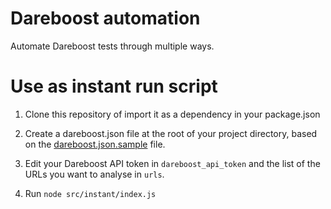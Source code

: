 # Dareboost automation

Automate Dareboost tests through multiple ways.

# Use as instant run script

1. Clone this repository of import it as a dependency in your package.json

2. Create a dareboost.json file at the root of your project directory, based on the [dareboost.json.sample](dareboost.json.sample) file.

3. Edit your Dareboost API token in `dareboost_api_token` and the list of the URLs you want to analyse in `urls`.

4. Run `node src/instant/index.js`
